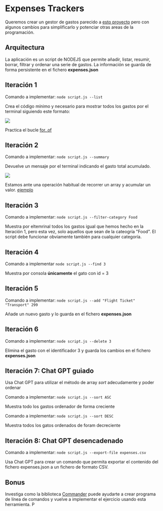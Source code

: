 # Expenses Trackers

Queremos crear un gestor de gastos parecido a [esto proyecto](https://roadmap.sh/projects/expense-tracker) pero con algunos cambios para simplificarlo y potenciar otras areas de la programación.

## Arquitectura

La aplicación es un script de NODEJS que permite añadir, listar, resumir, borrar, filtrar y ordenar una serie de gastos. La información se guarda de forma persistente en el fichero **expenses.json**

## Iteración 1

Comando a implementar:  `node script.js --list`

Crea el código mínimo y necesario para mostrar todos los gastos por el terminal siguiendo este formato:

![](https://oscarm.tinytake.com/media/1757c44?filename=1745747365652_TinyTake27-04-2025-11-49-20_638813441634408833.png&sub_type=thumbnail_preview&type=attachment&width=796&height=1)

Practica el bucle [for..of](https://developer.mozilla.org/es/docs/Web/JavaScript/Reference/Statements/for...of#pru%C3%A9balo)

## Iteración 2

Comando a implementar:  `node script.js --summary`

Devuelve un mensaje por el terminal indicando el gasto total acumulado.

![](https://oscarm.tinytake.com/media/1757c49?filename=1745747971838_TinyTake27-04-2025-11-59-28_638813447695055042.png&sub_type=thumbnail_preview&type=attachment&width=795&height=39)

Estamos ante una operación habitual de recorrer un array y acumular un valor. [ejemplo](https://github.com/omiras/ejemplos-javascript-pimec-front-end/blob/main/arrays/manera-recorrer-arrays.js)

## Iteración 3

Comando a implementar:  `node script.js --filter-category Food`

Muestra por eltemrinal todos los gastos igual que hemos hecho en la Iteración 1, pero esta vez, solo aquellos que sean de la cateogría "Food". El script debe funcionar obviamente también para cualquier categoría.

## Iteración 4

Comando a implementar `node script.js --find 3`

Muestra por consola **únicamente** el gato con id = 3

## Iteración 5

Comando a implementar: `node script.js --add "Flight Ticket" "Transport" 299`

Añade un nuevo gasto y lo guarda en el fichero __expenses.json__

## Iteración 6

Comando a implementar: `node script.js --delete 3`

Elimina el gasto con el identificador 3 y guarda los cambios en el fichero __expenses.json__

## Iteración 7: Chat GPT guiado

Usa Chat GPT para utilizar el método de array _sort_ adecudamente y poder ordenar

Comando a implementar: `node script.js --sort ASC`

Muestra todo los gastos ordenador de forma creciente

Comando a implementar: `node script.js --sort DESC`

Muestra todos los gatos ordenados de foram decreciente

## Iteración 8: Chat GPT desencadenado

Comando a implementar: `node script.js --export-file expenses.csv`

Usa Chat GPT para crear un comando que permita exportar el contenido del fichero expenses.json a un fichero de formato CSV. 

## Bonus

Investiga como la biblioteca [Commander](https://www.npmjs.com/package/commander) puede ayudarte a crear programa de línea de comandos y vuelve a implementar el ejercicio usando esta herramienta. P







